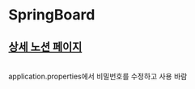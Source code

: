# SpringBoard
## [상세 노션 페이지](https://cooperative-sense-de7.notion.site/SpringBoard-fc68ffa4ab374e95a37cb006f0f0b904?pvs=4)
</br>application.properties에서 비밀번호를 수정하고 사용 바람